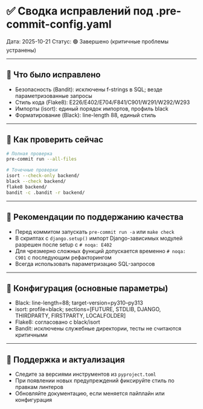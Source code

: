# ✅ Сводка исправлений под .pre-commit-config.yaml

Дата: 2025-10-21
Статус: 🟢 Завершено (критичные проблемы устранены)

---

## 📌 Что было исправлено
- Безопасность (Bandit): исключены f-strings в SQL; везде параметризованные запросы
- Стиль кода (Flake8): E226/E402/E704/F841/C901/W291/W292/W293
- Импорты (isort): единый порядок импортов, профиль black
- Форматирование (Black): line-length 88, единый стиль

---

## 🧪 Как проверить сейчас
```bash
# Полная проверка
pre-commit run --all-files

# Точечные проверки
isort --check-only backend/
black --check backend/
flake8 backend/
bandit -c .bandit -r backend/
```

---

## 🧰 Рекомендации по поддержанию качества
- Перед коммитом запускать `pre-commit run -a` или `make check`
- В скриптах с `django.setup()` импорт Django-зависимых модулей разрешен после setup c `# noqa: E402`
- Для чрезмерно сложных функций допускается временно `# noqa: C901` с последующим рефакторингом
- Всегда использовать параметризацию SQL-запросов

---

## 📄 Конфигурация (основные параметры)
- Black: line-length=88; target-version=py310–py313
- isort: profile=black; sections=[FUTURE, STDLIB, DJANGO, THIRDPARTY, FIRSTPARTY, LOCALFOLDER]
- Flake8: согласовано с black/isort
- Bandit: исключены служебные директории, тесты не считаются критичными

---

## 🔁 Поддержка и актуализация
- Следите за версиями инструментов из `pyproject.toml`
- При появлении новых предупреждений фиксируйте стиль по правкам линтеров
- Обновляйте документацию, если меняется пайплайн или конфигурация
